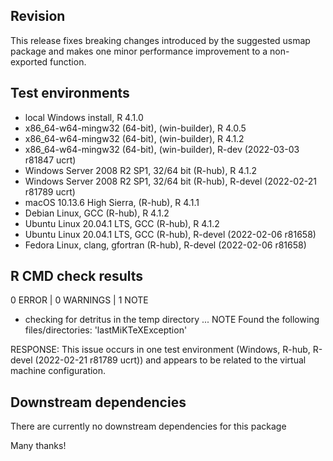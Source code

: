## Revision
This release fixes breaking changes introduced by the suggested usmap package 
and makes one minor performance improvement to a non-exported function.

## Test environments
* local Windows install, R 4.1.0
* x86_64-w64-mingw32 (64-bit), (win-builder), R 4.0.5
* x86_64-w64-mingw32 (64-bit), (win-builder), R 4.1.2
* x86_64-w64-mingw32 (64-bit), (win-builder), R-dev (2022-03-03 r81847 ucrt)
* Windows Server 2008 R2 SP1, 32/64 bit (R-hub), R 4.1.2
* Windows Server 2008 R2 SP1, 32/64 bit (R-hub), R-devel (2022-02-21 r81789 ucrt)
* macOS 10.13.6 High Sierra, (R-hub), R 4.1.1
* Debian Linux, GCC (R-hub), R 4.1.2
* Ubuntu Linux 20.04.1 LTS, GCC (R-hub), R 4.1.2
* Ubuntu Linux 20.04.1 LTS, GCC (R-hub), R-devel (2022-02-06 r81658)
* Fedora Linux, clang, gfortran (R-hub), R-devel (2022-02-06 r81658)

## R CMD check results
0 ERROR | 0 WARNINGS | 1 NOTE

* checking for detritus in the temp directory ... NOTE
Found the following files/directories:
  'lastMiKTeXException'
  
RESPONSE: This issue occurs in one test environment (Windows, R-hub, R-devel 
(2022-02-21 r81789 ucrt)) and appears to be related to the virtual machine
configuration.

## Downstream dependencies
There are currently no downstream dependencies for this package

Many thanks!